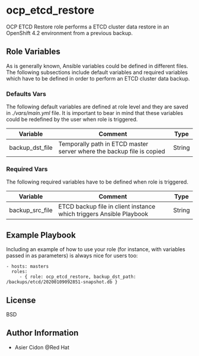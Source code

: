ocp_etcd_restore
=========

OCP ETCD Restore role performs a ETCD cluster data restore in an OpenShift 4.2 environment from a previous backup.

Role Variables
--------------

As is generally known, Ansible variables could be defined in different files. The following subsections include default variables and required variables which have to be defined in order to perform an ETCD cluster data backup.

### Defaults Vars

The following default variables are defined at role level and they are saved in *./vars/main.yml* file. It is important to bear in mind that these variables could be redefined by the user when role is triggered.

|Variable|Comment|Type|
|---|---|---|
|backup_dst_file|Temporally path in ETCD master server where the backup file is copied|String|

### Required Vars

The following required variables have to be defined when role is triggered.

|Variable|Comment|Type|
|---|---|---|
|backup_src_file|ETCD backup file in client instance which triggers Ansible Playbook|String|


Example Playbook
----------------

Including an example of how to use your role (for instance, with variables passed in as parameters) is always nice for users too:

    - hosts: masters
      roles:
         - { role: ocp_etcd_restore, backup_dst_path: /backups/etcd/20200109092851-snapshot.db }

License
-------

BSD

Author Information
------------------

- Asier Cidon @Red Hat
